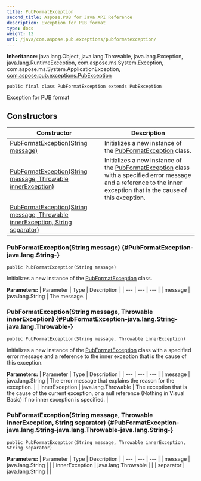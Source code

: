 ```yaml
---
title: PubFormatException
second_title: Aspose.PUB for Java API Reference
description: Exception for PUB format
type: docs
weight: 12
url: /java/com.aspose.pub.exceptions/pubformatexception/
---
```

**Inheritance:**
java.lang.Object, java.lang.Throwable, java.lang.Exception, java.lang.RuntimeException, com.aspose.ms.System.Exception, com.aspose.ms.System.ApplicationException, [com.aspose.pub.exceptions.PubException](../../com.aspose.pub.exceptions/pubexception)
```
public final class PubFormatException extends PubException
```

Exception for PUB format
## Constructors

| Constructor | Description |
| --- | --- |
| [PubFormatException(String message)](#PubFormatException-java.lang.String-) | Initializes a new instance of the [PubFormatException](../../com.aspose.pub.exceptions/pubformatexception) class. |
| [PubFormatException(String message, Throwable innerException)](#PubFormatException-java.lang.String-java.lang.Throwable-) | Initializes a new instance of the [PubFormatException](../../com.aspose.pub.exceptions/pubformatexception) class with a specified error message and a reference to the inner exception that is the cause of this exception. |
| [PubFormatException(String message, Throwable innerException, String separator)](#PubFormatException-java.lang.String-java.lang.Throwable-java.lang.String-) |  |
### PubFormatException(String message) {#PubFormatException-java.lang.String-}
```
public PubFormatException(String message)
```


Initializes a new instance of the [PubFormatException](../../com.aspose.pub.exceptions/pubformatexception) class.

**Parameters:**
| Parameter | Type | Description |
| --- | --- | --- |
| message | java.lang.String | The message. |

### PubFormatException(String message, Throwable innerException) {#PubFormatException-java.lang.String-java.lang.Throwable-}
```
public PubFormatException(String message, Throwable innerException)
```


Initializes a new instance of the [PubFormatException](../../com.aspose.pub.exceptions/pubformatexception) class with a specified error message and a reference to the inner exception that is the cause of this exception.

**Parameters:**
| Parameter | Type | Description |
| --- | --- | --- |
| message | java.lang.String | The error message that explains the reason for the exception. |
| innerException | java.lang.Throwable | The exception that is the cause of the current exception, or a null reference (Nothing in Visual Basic) if no inner exception is specified. |

### PubFormatException(String message, Throwable innerException, String separator) {#PubFormatException-java.lang.String-java.lang.Throwable-java.lang.String-}
```
public PubFormatException(String message, Throwable innerException, String separator)
```


**Parameters:**
| Parameter | Type | Description |
| --- | --- | --- |
| message | java.lang.String |  |
| innerException | java.lang.Throwable |  |
| separator | java.lang.String |  |

